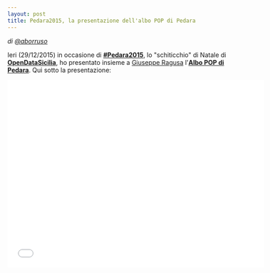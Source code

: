 ```yaml
---
layout: post
title: Pedara2015, la presentazione dell'albo POP di Pedara
---
```


*di [@aborruso](https://twitter.com/aborruso)*

Ieri (29/12/2015) in occasione di **[#Pedara2015](http://pedara2015.opendatasicilia.it/)**, lo "schiticchio" di Natale di **[OpenDataSicilia](http://opendatasicilia.it/)**, ho presentato insieme a [Giuseppe Ragusa](https://www.facebook.com/giuseppe.ragusa.9828) l'**[Albo POP di Pedara](http://aborruso.github.io/albo-pop/comune/pedara.html)**. Qui sotto la presentazione:

<iframe src="//slides.com/dataninja/albopop-pedara/embed" width="576" height="420" scrolling="no" frameborder="0" webkitallowfullscreen mozallowfullscreen allowfullscreen></iframe>